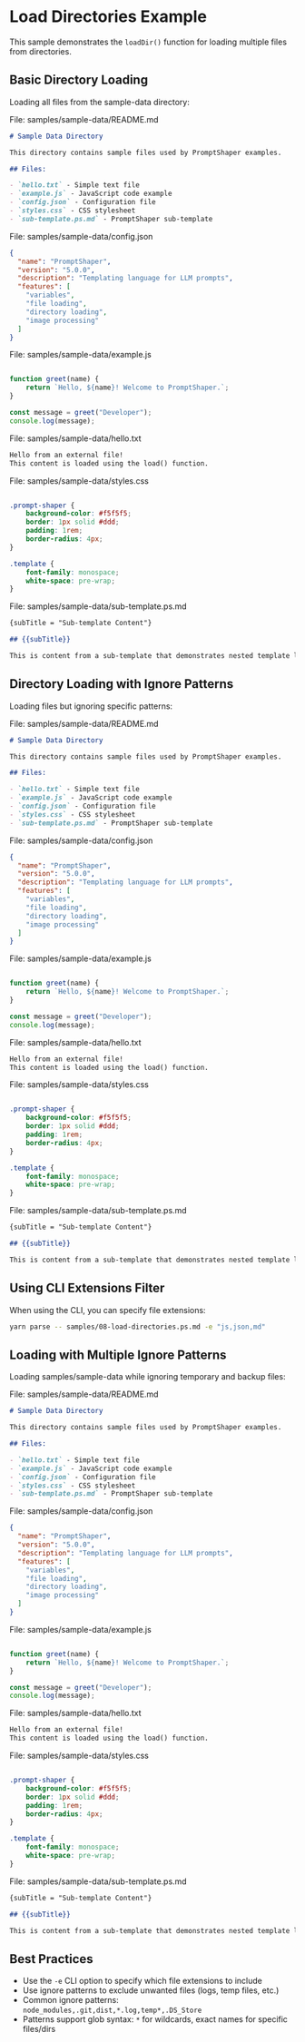 # Load Directories Example

This sample demonstrates the `loadDir()` function for loading multiple files from directories.

## Basic Directory Loading

Loading all files from the sample-data directory:

File: samples/sample-data/README.md
```md
# Sample Data Directory

This directory contains sample files used by PromptShaper examples.

## Files:

- `hello.txt` - Simple text file
- `example.js` - JavaScript code example
- `config.json` - Configuration file
- `styles.css` - CSS stylesheet
- `sub-template.ps.md` - PromptShaper sub-template
```

File: samples/sample-data/config.json
```json
{
  "name": "PromptShaper",
  "version": "5.0.0",
  "description": "Templating language for LLM prompts",
  "features": [
    "variables",
    "file loading",
    "directory loading",
    "image processing"
  ]
}
```

File: samples/sample-data/example.js
```js

function greet(name) {
    return `Hello, ${name}! Welcome to PromptShaper.`;
}

const message = greet("Developer");
console.log(message);
```

File: samples/sample-data/hello.txt
```txt
Hello from an external file!
This content is loaded using the load() function.
```

File: samples/sample-data/styles.css
```css

.prompt-shaper {
    background-color: #f5f5f5;
    border: 1px solid #ddd;
    padding: 1rem;
    border-radius: 4px;
}

.template {
    font-family: monospace;
    white-space: pre-wrap;
}
```

File: samples/sample-data/sub-template.ps.md
```md
{subTitle = "Sub-template Content"}

## {{subTitle}}

This is content from a sub-template that demonstrates nested template loading.
```

## Directory Loading with Ignore Patterns

Loading files but ignoring specific patterns:

File: samples/sample-data/README.md
```md
# Sample Data Directory

This directory contains sample files used by PromptShaper examples.

## Files:

- `hello.txt` - Simple text file
- `example.js` - JavaScript code example
- `config.json` - Configuration file
- `styles.css` - CSS stylesheet
- `sub-template.ps.md` - PromptShaper sub-template
```

File: samples/sample-data/config.json
```json
{
  "name": "PromptShaper",
  "version": "5.0.0",
  "description": "Templating language for LLM prompts",
  "features": [
    "variables",
    "file loading",
    "directory loading",
    "image processing"
  ]
}
```

File: samples/sample-data/example.js
```js

function greet(name) {
    return `Hello, ${name}! Welcome to PromptShaper.`;
}

const message = greet("Developer");
console.log(message);
```

File: samples/sample-data/hello.txt
```txt
Hello from an external file!
This content is loaded using the load() function.
```

File: samples/sample-data/styles.css
```css

.prompt-shaper {
    background-color: #f5f5f5;
    border: 1px solid #ddd;
    padding: 1rem;
    border-radius: 4px;
}

.template {
    font-family: monospace;
    white-space: pre-wrap;
}
```

File: samples/sample-data/sub-template.ps.md
```md
{subTitle = "Sub-template Content"}

## {{subTitle}}

This is content from a sub-template that demonstrates nested template loading.
```

## Using CLI Extensions Filter

When using the CLI, you can specify file extensions:
```bash
yarn parse -- samples/08-load-directories.ps.md -e "js,json,md"
```

## Loading with Multiple Ignore Patterns

Loading samples/sample-data while ignoring temporary and backup files:

File: samples/sample-data/README.md
```md
# Sample Data Directory

This directory contains sample files used by PromptShaper examples.

## Files:

- `hello.txt` - Simple text file
- `example.js` - JavaScript code example
- `config.json` - Configuration file
- `styles.css` - CSS stylesheet
- `sub-template.ps.md` - PromptShaper sub-template
```

File: samples/sample-data/config.json
```json
{
  "name": "PromptShaper",
  "version": "5.0.0",
  "description": "Templating language for LLM prompts",
  "features": [
    "variables",
    "file loading",
    "directory loading",
    "image processing"
  ]
}
```

File: samples/sample-data/example.js
```js

function greet(name) {
    return `Hello, ${name}! Welcome to PromptShaper.`;
}

const message = greet("Developer");
console.log(message);
```

File: samples/sample-data/hello.txt
```txt
Hello from an external file!
This content is loaded using the load() function.
```

File: samples/sample-data/styles.css
```css

.prompt-shaper {
    background-color: #f5f5f5;
    border: 1px solid #ddd;
    padding: 1rem;
    border-radius: 4px;
}

.template {
    font-family: monospace;
    white-space: pre-wrap;
}
```

File: samples/sample-data/sub-template.ps.md
```md
{subTitle = "Sub-template Content"}

## {{subTitle}}

This is content from a sub-template that demonstrates nested template loading.
```

## Best Practices

- Use the `-e` CLI option to specify which file extensions to include
- Use ignore patterns to exclude unwanted files (logs, temp files, etc.)
- Common ignore patterns: `node_modules,.git,dist,*.log,temp*,.DS_Store`
- Patterns support glob syntax: `*` for wildcards, exact names for specific files/dirs
